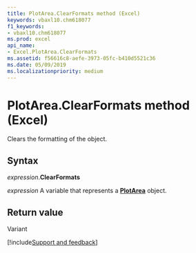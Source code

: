 ```yaml
---
title: PlotArea.ClearFormats method (Excel)
keywords: vbaxl10.chm618077
f1_keywords:
- vbaxl10.chm618077
ms.prod: excel
api_name:
- Excel.PlotArea.ClearFormats
ms.assetid: f56616c8-aefe-3973-05fc-b410d5521c36
ms.date: 05/09/2019
ms.localizationpriority: medium
---
```



# PlotArea.ClearFormats method (Excel)

Clears the formatting of the object.


## Syntax

_expression_.**ClearFormats**

_expression_ A variable that represents a **[PlotArea](Excel.PlotArea(object).md)** object.


## Return value

Variant




[!include[Support and feedback](~/includes/feedback-boilerplate.md)]